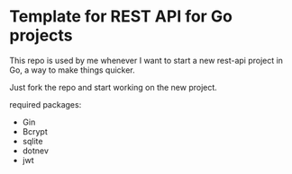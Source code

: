 # Template for REST API for Go projects

This repo is used by me whenever I want to start a new rest-api project in Go, a way to make things quicker.

Just fork the repo and start working on the new project.


required packages:
- Gin
- Bcrypt
- sqlite
- dotnev 
- jwt